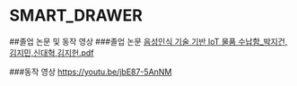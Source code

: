 # SMART_DRAWER

##졸업 논문 및 동작 영상
###졸업 논문
[음성인식 기술 기반 IoT 물품 수납함_박지건,김지민,신대혁,김지헌.pdf](https://github.com/JiMin4210/smart_drawer/files/10410340/IoT._.pdf)

###동작 영상
https://youtu.be/jbE87-5AnNM



